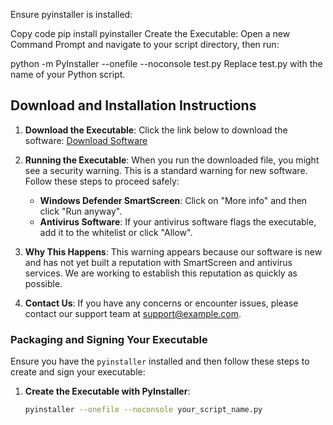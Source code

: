 Ensure pyinstaller is installed:


Copy code
pip install pyinstaller
Create the Executable:
Open a new Command Prompt and navigate to your script directory, then run:

python -m PyInstaller --onefile --noconsole test.py
Replace test.py with the name of your Python script.

## Download and Installation Instructions

1. **Download the Executable**:
   Click the link below to download the software:
   [Download Software](https://example.com/download)

2. **Running the Executable**:
   When you run the downloaded file, you might see a security warning. This is a standard warning for new software. Follow these steps to proceed safely:
   
   - **Windows Defender SmartScreen**: Click on "More info" and then click "Run anyway".
   - **Antivirus Software**: If your antivirus software flags the executable, add it to the whitelist or click "Allow".

3. **Why This Happens**:
   This warning appears because our software is new and has not yet built a reputation with SmartScreen and antivirus services. We are working to establish this reputation as quickly as possible.

4. **Contact Us**:
   If you have any concerns or encounter issues, please contact our support team at support@example.com.

### Packaging and Signing Your Executable

Ensure you have the `pyinstaller` installed and then follow these steps to create and sign your executable:

1. **Create the Executable with PyInstaller**:
   ```bash
   pyinstaller --onefile --noconsole your_script_name.py
